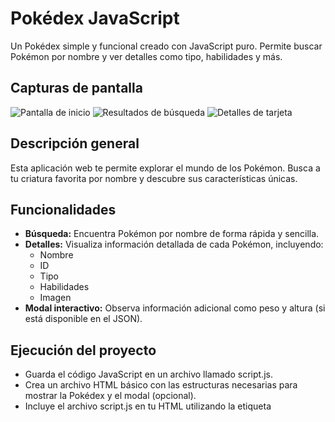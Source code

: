 
# Pokédex JavaScript

Un Pokédex simple y funcional creado con JavaScript puro. Permite buscar Pokémon por nombre y ver detalles como tipo, habilidades y más.

## Capturas de pantalla

![Pantalla de inicio](/Imagenes/PantallaInicio.jpg)
![Resultados de búsqueda](/Imagenes/Buscador.jpg)
![Detalles de tarjeta](/Imagenes/TarjetaDescriptiva.jpg)

## Descripción general

Esta aplicación web te permite explorar el mundo de los Pokémon. Busca a tu criatura favorita por nombre y descubre sus características únicas.

## Funcionalidades

* **Búsqueda:** Encuentra Pokémon por nombre de forma rápida y sencilla.
* **Detalles:** Visualiza información detallada de cada Pokémon, incluyendo:
    * Nombre
    * ID
    * Tipo
    * Habilidades
    * Imagen
* **Modal interactivo:** Observa información adicional como peso y altura (si está disponible en el JSON).

## Ejecución del proyecto
* Guarda el código JavaScript en un archivo llamado script.js.
* Crea un archivo HTML básico con las estructuras necesarias para mostrar la Pokédex y el modal (opcional).
* Incluye el archivo script.js en tu HTML utilizando la etiqueta <script>.
* Opcionalmente, incluye la librería jQuery en tu HTML para habilitar el modal.

## Tecnologías utilizadas

* **HTML:** Estructura de la página web.
* **CSS:** Estilos y diseño de la interfaz.
* **JavaScript:** Lógica de la aplicación, manejo de datos y eventos.
* **API:** Para obtener datos del archivo JSON.
* **jQuery:** Opcional, para implementar el modal.

## Instalación y uso

1. **Clona el repositorio:**
1. Clona el repositorio: `git clone https://rickyroses.github.io/Pokedex/`
2. Instala las dependencias: `npm install`
3. Inicia el servidor de desarrollo: `npm start`

## Funcionamiento
Al cargar la página, la aplicación obtiene los datos de los Pokémon desde un archivo JSON externo (requiere CORS Proxy).
La aplicación itera sobre los datos y crea una tarjeta para cada Pokémon.
La tarjeta muestra información básica del Pokémon (nombre, ID, tipo, habilidades e imagen).
Al hacer clic en una tarjeta, se abre un modal (opcional, requiere jQuery) que muestra información adicional del Pokémon (peso, altura, debilidades).
Un formulario de búsqueda permite filtrar los Pokémon por nombre.

## Contribuciones
¡Las contribuciones son bienvenidas! Por favor, antes de enviar un pull request asegúrate de contribuir en algo como:
Si deseas contribuir a este proyecto, puedes:

* Mejorar la interfaz de usuario agregando estilos CSS.
* Implementar la funcionalidad del modal sin depender de jQuery.
* Agregar soporte para mostrar información adicional de los Pokémon (peso, altura, debilidades) si está disponible en el JSON.

## Licencia
Pendiente

## Demostración
[(http://127.0.0.1:5500/index.html)]

## Autores

* **Ricardo Rosas** (Desarrollador): Desarrollo de la interfaz frontend y la integración con el backend.
* **Itzel Quezada** (Desarroladora): Desarrollo de la interfaz frontend y la integración con el backend.
* **Pilar Mondragón** (Desarrolladora): Desarrollo de la interfaz frontend y la integración con el backend.
* **Verónica Lira** (Desarrolladora): Desarrollo de la interfaz frontend y la integración con el backend.


[github.com/rickyroses]


¡Disfruta creando tu propio Pokédex!
